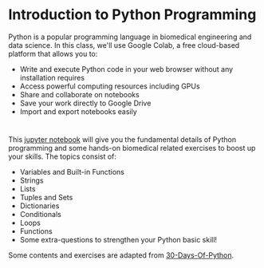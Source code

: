 # Introduction to Python Programming

Python is a popular programming language in biomedical engineering and data science.
In this class, we'll use Google Colab, a free cloud-based platform that allows you to:

- Write and execute Python code in your web browser without any installation requires
- Access powerful computing resources including GPUs
- Share and collaborate on notebooks
- Save your work directly to Google Drive
- Import and export notebooks easily

# 
This [jupyter notebook](https://github.com/wieheistdu/egbi101/blob/main/python-programming/introduction_to_python.ipynb) will give you the fundamental details of Python programming and some hands-on biomedical related exercises to boost up your skills. The topics consist of:

- Variables and Built-in Functions
- Strings
- Lists
- Tuples and Sets
- Dictionaries
- Conditionals
- Loops
- Functions
- Some extra-questions to strengthen your Python basic skill!


Some contents and exercises are adapted from [30-Days-Of-Python](https://github.com/Asabeneh/30-Days-Of-Python/tree/master).
